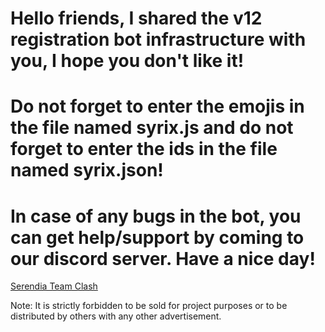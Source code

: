 # Hello friends, I shared the v12 registration bot infrastructure with you, I hope you don't like it!
# Do not forget to enter the emojis in the file named syrix.js and do not forget to enter the ids in the file named syrix.json!
# In case of any bugs in the bot, you can get help/support by coming to our discord server. Have a nice day!
[Serendia Team Clash](discord.gg/serendia)
 
 Note: It is strictly forbidden to be sold for project purposes or to be distributed by others with any other advertisement.
